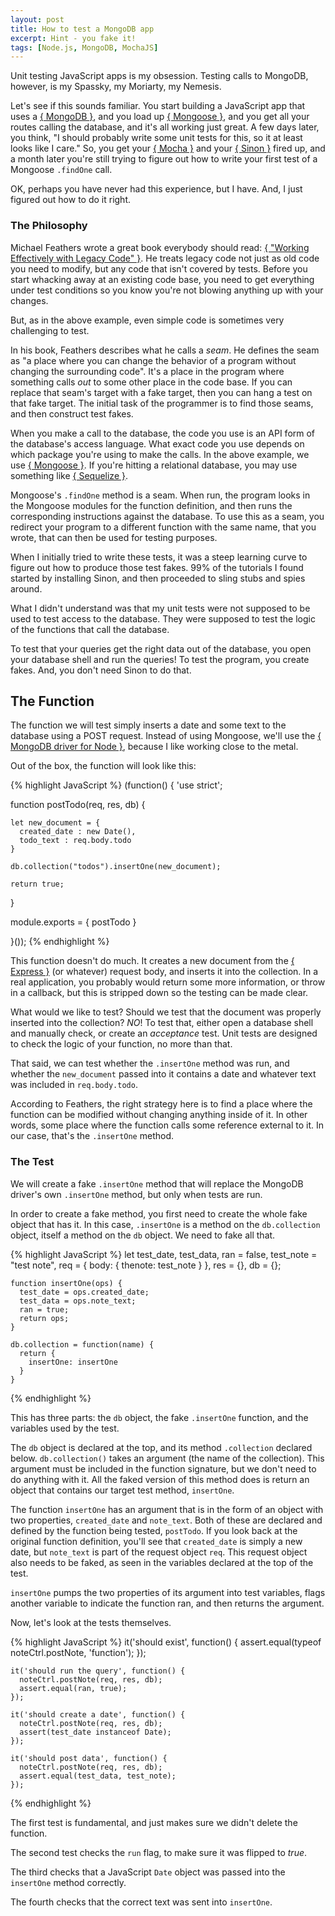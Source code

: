 ```yaml
---
layout: post
title: How to test a MongoDB app
excerpt: Hint - you fake it!
tags: [Node.js, MongoDB, MochaJS]
---
```


Unit testing JavaScript apps is my obsession.  Testing calls to MongoDB, however, is my Spassky, my Moriarty, my Nemesis.

Let's see if this sounds familiar.  You start building a JavaScript app that uses a [{ MongoDB }](LINK), and you load up [{ Mongoose }](LINK), and you get all your routes calling the database, and it's all working just great.  A few days later, you think, "I should probably write some unit tests for this, so it at least looks like I care."  So, you get your [{ Mocha }](LINK) and your [{ Sinon }](LINK) fired up, and a month later you're still trying to figure out how to write your first test of a Mongoose `.findOne` call.

OK, perhaps you have never had this experience, but I have.  And, I just figured out how to do it right.

### The Philosophy

Michael Feathers wrote a great book everybody should read: [{ "Working Effectively with Legacy Code" }](LINK).  He treats legacy code not just as old code you need to modify, but any code that isn't covered by tests.  Before you start whacking away at an existing code base, you need to get everything under test conditions so you know you're not blowing anything up with your changes.

But, as in the above example, even simple code is sometimes very challenging to test.

In his book, Feathers describes what he calls a *seam*.  He defines the seam as "a place where you can change the behavior of a program without changing the surrounding code".  It's a place in the program where something calls *out* to some other place in the code base.  If you can replace that seam's target with a fake target, then you can hang a test on that fake target.  The initial task of the programmer is to find those seams, and then construct test fakes.

When you make a call to the database, the code you use is an API form of the database's access language.  What exact code you use depends on which package you're using to make the calls.  In the above example, we use [{ Mongoose }](LINK).  If you're hitting a relational database, you may use something like [{ Sequelize }](LINK).

Mongoose's `.findOne` method is a seam.  When run, the program looks in the Mongoose modules for the function definition, and then runs the corresponding instructions against the database.  To use this as a seam, you redirect your program to a different function with the same name, that you wrote, that can then be used for testing purposes.

When I initially tried to write these tests, it was a steep learning curve to figure out how to produce those test fakes.  99% of the tutorials I found started by installing Sinon, and then proceeded to sling stubs and spies around.

What I didn't understand was that my unit tests were not supposed to be used to test access to the database.  They were supposed to test the logic of the functions that call the database.

To test that your queries get the right data out of the database, you open your database shell and run the queries!  To test the program, you create fakes.  And, you don't need Sinon to do that.

## The Function

The function we will test simply inserts a date and some text to the database using a POST request.  Instead of using Mongoose, we'll use the [{ MongoDB driver for Node }](LINK), because I like working close to the metal.

Out of the box, the function will look like this:

{% highlight JavaScript %}
(function() {
  'use strict';

  function postTodo(req, res, db) {

    let new_document = {
      created_date : new Date(),
      todo_text : req.body.todo
    }

    db.collection("todos").insertOne(new_document);

    return true;

  }

  module.exports = {
    postTodo
  }

}());
{% endhighlight %}

This function doesn't do much.  It creates a new document from the [{ Express }](LINK) (or whatever) request body, and inserts it into the collection.  In a real application, you probably would return some more information, or throw in a callback, but this is stripped down so the testing can be made clear.

What would we like to test?  Should we test that the document was properly inserted into the collection? *NO*!  To test that, either open a database shell and manually check, or create an *acceptance* test.  Unit tests are designed to check the logic of your function, no more than that.

That said, we can test whether the `.insertOne` method was run, and whether the `new_document` passed into it contains a date and whatever text was included in `req.body.todo`.

According to Feathers, the right strategy here is to find a place where the function can be modified without changing anything inside of it.  In other words, some place where the function calls some reference external to it.  In our case, that's the `.insertOne` method.

### The Test

We will create a fake `.insertOne` method that will replace the MongoDB driver's own `.insertOne` method, but only when tests are run.  

In order to create a fake method, you first need to create the whole fake object that has it.  In this case, `.insertOne` is a method on the `db.collection` object, itself a method on the `db` object.  We need to fake all that.

{% highlight JavaScript %}
    let test_date, test_data,
        ran = false,
        test_note = "test note",
        req = { body: { thenote: test_note } },
        res = {},
        db = {};

    function insertOne(ops) {
      test_date = ops.created_date;
      test_data = ops.note_text;
      ran = true;
      return ops;
    }

    db.collection = function(name) {
      return {
        insertOne: insertOne
      }
    }
{% endhighlight %}

This has three parts:  the `db` object, the fake `.insertOne` function, and the variables used by the test.

The `db` object is declared at the top, and its method `.collection` declared below.  `db.collection()` takes an argument (the name of the collection).  This argument must be included in the function signature, but we don't need to do anything with it.  All the faked version of this method does is return an object that contains our target test method, `insertOne`.

The function `insertOne` has an argument that is in the form of an object with two properties, `created_date` and `note_text`.  Both of these are declared and defined by the function being tested, `postTodo`.  If you look back at the original function definition, you'll see that `created_date` is simply a new date, but `note_text` is part of the request object `req`.  This request object also needs to be faked, as seen in the variables declared at the top of the test.

`insertOne` pumps the two properties of its argument into test variables, flags another variable to indicate the function ran, and then returns the argument.

Now, let's look at the tests themselves.

{% highlight JavaScript %}
    it('should exist', function() {
      assert.equal(typeof noteCtrl.postNote, 'function');
    });
    
    it('should run the query', function() {
      noteCtrl.postNote(req, res, db);
      assert.equal(ran, true);
    });

    it('should create a date', function() {
      noteCtrl.postNote(req, res, db);
      assert(test_date instanceof Date);
    });

    it('should post data', function() {
      noteCtrl.postNote(req, res, db);
      assert.equal(test_data, test_note);
    });
{% endhighlight %}

The first test is fundamental, and just makes sure we didn't delete the function.

The second test checks the `run` flag, to make sure it was flipped to *true*.

The third checks that a JavaScript `Date` object was passed into the `insertOne` method correctly.

The fourth checks that the correct text was sent into `insertOne`.

